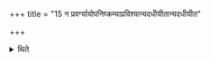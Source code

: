 +++
title = "15 न प्रवर्ग्यायोपनिष्क्रम्याप्रविश्यान्यदधीयीतान्यदधीयीत"

+++

<details><summary>थिते</summary>

न प्रवर्ग्यायोपनिष्क्रम्याप्रविश्यान्यदधीयीतान्यदधीयीत १५
</details>
